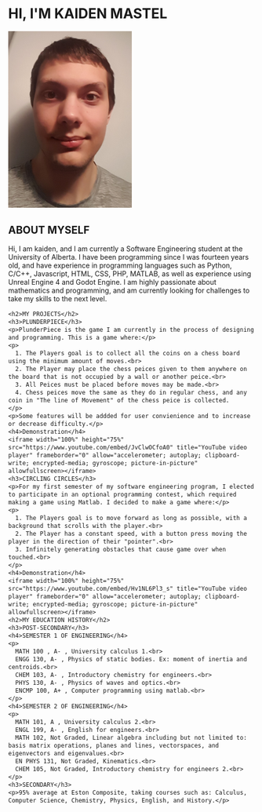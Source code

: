<html>
  <link rel="stylesheet" href="indexstyle.css">
  <title>Kaiden's Page</title>
  <body>
    <h1>HI, I'M KAIDEN MASTEL</h1>
    <img src="https://raw.githubusercontent.com/KaidenMastel/KaidenMastel/main/images/Kaiden.jpg" width="50%">
    <h2>ABOUT MYSELF</h2>
    <p>Hi, I am kaiden, and I am currently a Software Engineering student at the University of Alberta. I have been programming since I was fourteen years old, and have experience in programming languages such as Python, C/C++, Javascript, HTML, CSS, PHP, MATLAB, as well as experience using Unreal Engine 4 and Godot Engine. I am highly passionate about mathematics and programming, and am currently looking for challenges to take my skills to the next level.</p>

    <h2>MY PROJECTS</h2>
    <h3>PLUNDERPIECE</h3>
    <p>PlunderPiece is the game I am currently in the process of designing and programming. This is a game where:</p>
    <p>
      1. The Players goal is to collect all the coins on a chess board using the minimum amount of moves.<br>
      2. The Player may place the chess peices given to them anywhere on the board that is not occupied by a wall or another peice.<br>
      3. All Peices must be placed before moves may be made.<br>
      4. Chess peices move the same as they do in regular chess, and any coin in "The line of Movement" of the chess peice is collected.
    </p>
    <p>Some features will be addded for user convienience and to increase or decrease difficulty.</p>
    <h4>Demonstration</h4>
    <iframe width="100%" height="75%" src="https://www.youtube.com/embed/JvClwOCfoA0" title="YouTube video player" frameborder="0" allow="accelerometer; autoplay; clipboard-write; encrypted-media; gyroscope; picture-in-picture" allowfullscreen></iframe>
    <h3>CIRCLING CIRCLES</h3>
    <p>For my first semester of my software engineering program, I elected to participate in an optional programming contest, which required making a game using Matlab. I decided to make a game where:</p>
    <p>
      1. The Players goal is to move forward as long as possible, with a background that scrolls with the player.<br>
      2. The Player has a constant speed, with a button press moving the player in the direction of their "pointer".<br>
      3. Infinitely generating obstacles that cause game over when touched.<br>
    </p>
    <h4>Demonstration</h4>
    <iframe width="100%" height="75%" src="https://www.youtube.com/embed/Hv1NL6Pl3_s" title="YouTube video player" frameborder="0" allow="accelerometer; autoplay; clipboard-write; encrypted-media; gyroscope; picture-in-picture" allowfullscreen></iframe>
    <h2>MY EDUCATION HISTORY</h2>
    <h3>POST-SECONDARY</h3>
    <h4>SEMESTER 1 OF ENGINEERING</h4>
    <p>
      MATH 100 , A- , University calculus 1.<br>
      ENGG 130, A- , Physics of static bodies. Ex: moment of inertia and centroids.<br>
      CHEM 103, A- , Introductory chemistry for engineers.<br>
      PHYS 130, A- , Physics of waves and optics.<br>
      ENCMP 100, A+ , Computer programming using matlab.<br>
    </p>
    <h4>SEMESTER 2 OF ENGINEERING</h4>
    <p>
      MATH 101, A , University calculus 2.<br>
      ENGL 199, A- , English for engineers.<br>
      MATH 102, Not Graded, Linear algebra including but not limited to: basis matrix operations, planes and lines, vectorspaces, and eigenvectors and eigenvalues.<br>
      EN PHYS 131, Not Graded, Kinematics.<br>
      CHEM 105, Not Graded, Introductory chemistry for engineers 2.<br>
    </p>
    <h3>SECONDARY</h3>
    <p>95% average at Eston Composite, taking courses such as: Calculus, Computer Science, Chemistry, Physics, English, and History.</p>
  </body>
</html>
